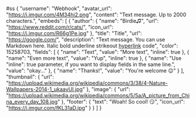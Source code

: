 #ss
{
  "username": "Webhook",
  "avatar_url": "https://i.imgur.com/4M34hi2.png",
  "content": "Text message. Up to 2000 characters.",
  "embeds": [
    {
      "author": {
        "name": "Birdie♫",
        "url": "https://www.reddit.com/r/cats/",
        "icon_url": "https://i.imgur.com/R66g1Pe.jpg"
      },
      "title": "Title",
      "url": "https://google.com/",
      "description": "Text message. You can use Markdown here. Italic bold underline strikeout [hyperlink](https://google.com/) code",
      "color": 15258703,
      "fields": [
        {
          "name": "Text",
          "value": "More text",
          "inline": true
        },
        {
          "name": "Even more text",
          "value": "Yup",
          "inline": true
        },
        {
          "name": "Use \"inline\": true parameter, if you want to display fields in the same line.",
          "value": "okay..."
        },
        {
          "name": "Thanks!",
          "value": "You're welcome :wink:"
        }
      ],
      "thumbnail": {
        "url": "https://upload.wikimedia.org/wikipedia/commons/3/38/4-Nature-Wallpapers-2014-1_ukaavUI.jpg"
      },
      "image": {
        "url": "https://upload.wikimedia.org/wikipedia/commons/5/5a/A_picture_from_China_every_day_108.jpg"
      },
      "footer": {
        "text": "Woah! So cool! :smirk:",
        "icon_url": "https://i.imgur.com/fKL31aD.jpg"
      }
    }
  ]
}
